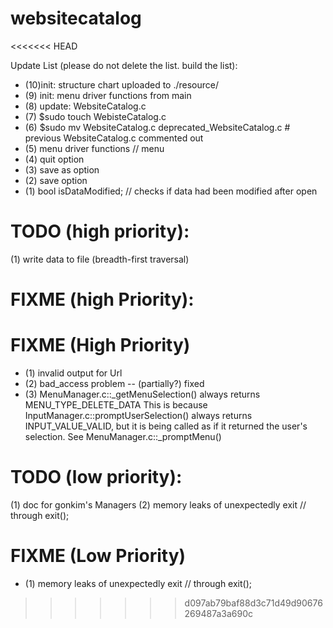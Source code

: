 websitecatalog
==============
<<<<<<< HEAD

Update List (please do not delete the list. build the list):
* (10)init: structure chart uploaded to ./resource/
* (9) init: menu driver functions from main
* (8) update: WebsiteCatalog.c
* (7) $sudo touch WebisteCatalog.c
* (6) $sudo mv WebsiteCatalog.c deprecated_WebsiteCatalog.c # previous WebsiteCatalog.c commented out
* (5) menu driver functions // menu
* (4) quit option
* (3) save as option
* (2) save option
* (1) bool isDataModified; // checks if data had been modified after open

TODO (high priority):
=====================
(1) write data to file (breadth-first traversal)


FIXME (high Priority):
======================
FIXME (High Priority)
======================
* (1) invalid output for Url
* (2) bad_access problem -- (partially?) fixed
* (3) MenuManager.c::_getMenuSelection() always returns MENU_TYPE_DELETE_DATA
    This is because InputManager.c::promptUserSelection() always returns INPUT_VALUE_VALID,
    but it is being called as if it returned the user's selection.
    See MenuManager.c::_promptMenu()


TODO (low priority):
======================
(1) doc for gonkim's Managers
(2) memory leaks of unexpectedly exit // through exit();

FIXME (Low Priority)
======================
* (1) memory leaks of unexpectedly exit // through exit();
>>>>>>> d097ab79baf88d3c71d49d90676269487a3a690c
